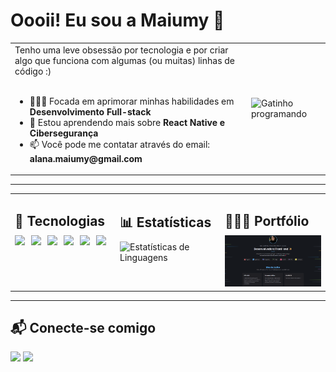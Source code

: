 # Oooii! Eu sou a Maiumy 👋

<table>
  <tr>
    <td width="75%" valign="top">
      Tenho uma leve obsessão por tecnologia e por criar algo que funciona com algumas (ou muitas) linhas de código :)
      <br><br>
      <ul>
        <li>👩🏻‍💻 Focada em aprimorar minhas habilidades em <strong>Desenvolvimento Full-stack</strong></li>
        <li>🌱 Estou aprendendo mais sobre <strong>React Native e Cibersegurança</strong></li>
        <li>📫 Você pode me contatar através do email: <strong>alana.maiumy@gmail.com</strong></li>
      </ul>
    </td>
    <td width="25%" valign="center">
      <img src="https://miro.medium.com/v2/resize:fit:500/1*QHHPIbdEoG6iXqy1U_YUQg.gif" alt="Gatinho programando" />
    </td>
  </tr>
</table>

---

<table>
  <tr>
    <td width="33%" valign="top">
      <h2 style="margin-bottom: 10px;">🚀 Tecnologias</h2>
      <div style="display: flex; flex-wrap: wrap; gap: 10px;">
        <img src="https://img.shields.io/badge/HTML5-FFAB91?style=for-the-badge&logo=html5&logoColor=353535">
        <img src="https://img.shields.io/badge/CSS3-90CAF9?style=for-the-badge&logo=css&logoColor=353535">
        <img src="https://img.shields.io/badge/JavaScript-FFF59D?style=for-the-badge&logo=javascript&logoColor=353535">
        <img src="https://img.shields.io/badge/Ruby_on_Rails-FF9494?style=for-the-badge&logo=rubyonrails&logoColor=353535">
        <img src="https://img.shields.io/badge/TypeScript-80DEEA?style=for-the-badge&logo=typescript&logoColor=353535">
        <img src="https://img.shields.io/badge/Angular-FF9494?style=for-the-badge&logo=angular&logoColor=353535">
      </div>
    </td>
    <td width="33%" valign="top">
      <h2 style="margin-bottom: 10px;">📊 Estatísticas</h2>
      <img src="https://github-readme-stats.vercel.app/api/top-langs/?username=lanamaiumy&layout=compact&langs_count=7&theme=custom&bg_color=1F222E&title_color=A5D6A7&text_color=FFF&border_color=A5D6A7" alt="Estatísticas de Linguagens">
    </td>
    <td width="33%" valign="top">
      <h2 style="margin-bottom: 10px;">👩🏻‍💻 Portfólio</h2>
      <a href="https://portfolio-alana-maiumy.netlify.app/" target="_blank">
        <img src="https://github.com/lanamaiumy/lanamaiumy/blob/main/image.png" alt="Pré-visualização do Portfólio" width="100%">
      </a>
    </td>
  </tr>
</table>

---

## 📬 Conecte-se comigo

<a href="https://www.linkedin.com/in/alana-maiumy/" target="_blank"><img src="https://img.shields.io/badge/LinkedIn-90CAF9?style=for-the-badge&logo=logmein&logoColor=white&labelColor=1F222E" target="_blank"></a>
<a href="https://www.instagram.com/maiumymy/" target="_blank"><img src="https://img.shields.io/badge/Instagram-E4405F?style=for-the-badge&logo=instagram&logoColor=white&color=FF9494&labelColor=1F222E" target="_blank"></a>
